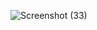 ![Screenshot (33)](https://github.com/user-attachments/assets/966213bb-1192-48f0-a226-36be3eef854f)

